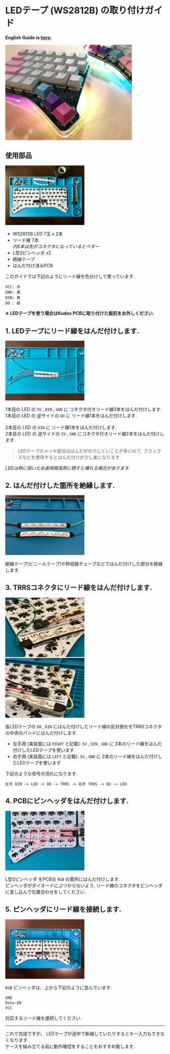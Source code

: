 # LEDテープ (WS2812B) の取り付けガイド

**English Guide is [here](LED.md).**

<div>
<img src="../../img/kudox_led.jpg" alt="Kudox led image" width="400"/>
</div>

## 使用部品

<div>
<img src="../../img/led-parts.jpg" alt="led parts" width="250"/>
</div>

- WS2812B LED 7玉 x 2本
- リード線 7本  
*内5本は先がコネクタになっているとベター*
- L型3ピンヘッダ x2
- 絶縁テープ
- はんだ付け済みPCB


このガイドでは下記のようにリード線を色分けして使っています.
```
VCC: 赤
GND: 黒
DIN: 黄
DO : 緑
```

**※ LEDテープを使う場合はKudox PCBに取り付けた抵抗をお外しください.**

## 1. LEDテープにリード線をはんだ付けします.

<div><img src="../../img/led-soldered.jpg" alt="led soldered" width="250"/></div>

1本目の LED の `5V` , `DIN` , `GND` に コネクタ付きリード線3本をはんだ付けします.  
1本目の LED の 逆サイドの `DO` に リード線1本をはんだ付けします.  
<br/>
2本目の LED の `DIN` に リード線1本をはんだ付けします.  
2本目の LED の 逆サイドの `5V` , `GND` にコネクタ付きリード線2本をはんだ付けします.  

> LEDテープのメッキ部分ははんだがのりにくいことが多いので, フラックスなどを使用するとはんだ付けが少し楽になります.

*LEDは熱に弱いため長時間高熱に晒すと壊れる場合があります.*  


## 2. はんだ付けした箇所を絶縁します.

<div><img src="../../img/led-insulation.jpg" alt="led insulation" width="250"/></div>

絶縁テープ(ビニールテープ)や熱収縮チューブなどではんだ付けした部分を絶縁します.  


## 3. TRRSコネクタにリード線をはんだ付けします.

<div><img src="../../img/led-left.jpg" alt="led wired" width="250"/>&nbsp;&nbsp;<img src="../../img/led-right.jpg" alt="led wired" width="250"/></div>

各LEDテープの `DO` , `DIN` にはんだ付けしたリード線の反対側ををTRRSコネクタの中央のパッドにはんだ付けします.

- 左手用 (実装面には `RIGHT` と記載): `5V` , `DIN` , `GND` に 3本のリード線をはんだ付けしたLEDテープを使います
- 右手用 (実装面には `LEFT` と記載): `5V` , `GND` に 2本のリード線をはんだ付けしたLEDテープを使います

下記のような信号の流れになります.  
```
左手 DIN -> LED -> DO -> TRRS -> 右手 TRRS -> DO -> LED
```

## 4. PCBにピンヘッダをはんだ付けします.

<div><img src="../../img/led-pin-header.jpg" alt="led pin header" width="250"/></div>

L型3ピンヘッダ をPCBの `RGB` の箇所にはんだ付けします.  
ピンヘッダがダイオードにぶつからないよう, リード線のコネクタをピンヘッダに差し込んで位置合わせをしてください.


## 5. ピンヘッダにリード線を接続します.
<div><img src="../../img/led-wired.jpg" alt="led wired" width="250"/></div>

`RGB` ピンヘッダは、上から下記のように並んでいます.

```
GND
Data-IN
VCC
```

対応するリード線を接続してください.

---

これで完成ですが、 LEDテープが途中で断線していたりするとキー入力もできなくなります.  
ケースを組み立てる前に動作確認をすることをおすすめ致します.


